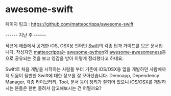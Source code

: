 # awesome-swift

페이지 링크 : https://github.com/matteocrippa/awesome-swift

------ 지난 주 ------

작년에 애플에서 공개한 iOS, OSX용 언어인 [Swift](https://developer.apple.com/swift/)의 각종 팁과 가이드를 모은 문서입니다.
작성자인 [matteocrippa](https://github.com/matteocrippa)는 [awesome-python](https://github.com/vinta/awesome-python)와 [awesome-awesomeness](https://github.com/bayandin/awesome-awesomeness)등으로 공유되는 것을 보고 영감을 받아 이렇게 정리했다고 하네요.

Swift로 처음 개발을 시작하는 사람들 부터 기존에 iOS/OSX용 앱을 개발하던 사람에까지 도움이 될만한 Swift에 대한 정보를 잘 모아놨습니다.
Demoapp, Dependency Manager, 각종 라이브러리, Tool, 문서 등이 정리가 잘되어 있으니 iOS/OSX를 개발하시는 분들은 한번 들려서 참고해보시는 건 어떨까요?
